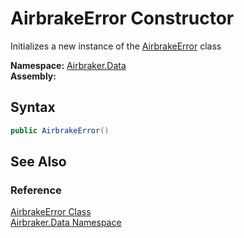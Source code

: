 AirbrakeError Constructor
=========================
Initializes a new instance of the [AirbrakeError][1] class

**Namespace:** [Airbraker.Data][2]  
**Assembly:**

Syntax
------

```csharp
public AirbrakeError()
```


See Also
--------

### Reference
[AirbrakeError Class][1]  
[Airbraker.Data Namespace][2]  

[1]: README.md
[2]: ../README.md